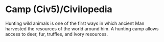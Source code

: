 # Camp (Civ5)/Civilopedia

Hunting wild animals is one of the first ways in which ancient Man harvested the resources of the world around him. A hunting camp allows access to deer, fur, truffles, and ivory resources.